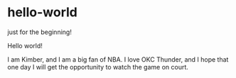 # hello-world
just for the beginning!

Hello world!

I am Kimber, and I am a big fan of NBA.
I love OKC Thunder, and I hope that one day I will get the opportunity to watch the game on court.
